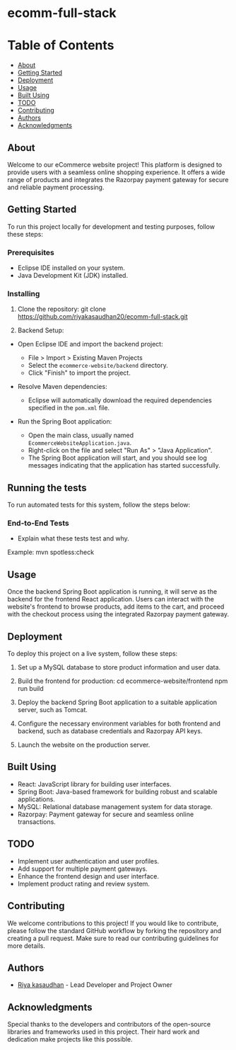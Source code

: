 # ecomm-full-stack
# Table of Contents

- [About](#about)
- [Getting Started](#getting-started)
- [Deployment](#deployment)
- [Usage](#usage)
- [Built Using](#built-using)
- [TODO](#todo)
- [Contributing](#contributing)
- [Authors](#authors)
- [Acknowledgments](#acknowledgments)

## About
Welcome to our eCommerce website project! This platform is designed to provide users with a seamless online shopping experience. It offers a wide range of products and integrates the Razorpay payment gateway for secure and reliable payment processing.

## Getting Started
To run this project locally for development and testing purposes, follow these steps:

### Prerequisites
- Eclipse IDE installed on your system.
- Java Development Kit (JDK) installed.

### Installing
1. Clone the repository:
git clone https://github.com/riyakasaudhan20/ecomm-full-stack.git

2. Backend Setup:
- Open Eclipse IDE and import the backend project:
  - File > Import > Existing Maven Projects
  - Select the `ecommerce-website/backend` directory.
  - Click "Finish" to import the project.

- Resolve Maven dependencies:
  - Eclipse will automatically download the required dependencies specified in the `pom.xml` file.

- Run the Spring Boot application:
  - Open the main class, usually named `EcommerceWebsiteApplication.java`.
  - Right-click on the file and select "Run As" > "Java Application".
  - The Spring Boot application will start, and you should see log messages indicating that the application has started successfully.

## Running the tests
To run automated tests for this system, follow the steps below:

### End-to-End Tests
- Explain what these tests test and why.

Example:
mvn spotless:check

## Usage
Once the backend Spring Boot application is running, it will serve as the backend for the frontend React application. Users can interact with the website's frontend to browse products, add items to the cart, and proceed with the checkout process using the integrated Razorpay payment gateway.

## Deployment
To deploy this project on a live system, follow these steps:

1. Set up a MySQL database to store product information and user data.

2. Build the frontend for production:
cd ecommerce-website/frontend
npm run build

3. Deploy the backend Spring Boot application to a suitable application server, such as Tomcat.

4. Configure the necessary environment variables for both frontend and backend, such as database credentials and Razorpay API keys.

5. Launch the website on the production server.

## Built Using
- React: JavaScript library for building user interfaces.
- Spring Boot: Java-based framework for building robust and scalable applications.
- MySQL: Relational database management system for data storage.
- Razorpay: Payment gateway for secure and seamless online transactions.

## TODO
- Implement user authentication and user profiles.
- Add support for multiple payment gateways.
- Enhance the frontend design and user interface.
- Implement product rating and review system.

## Contributing
We welcome contributions to this project! If you would like to contribute, please follow the standard GitHub workflow by forking the repository and creating a pull request. Make sure to read our contributing guidelines for more details.

## Authors
- [Riya kasaudhan](https://github.com/riyakasaudhan20) - Lead Developer and Project Owner

## Acknowledgments
Special thanks to the developers and contributors of the open-source libraries and frameworks used in this project. Their hard work and dedication make projects like this possible.
